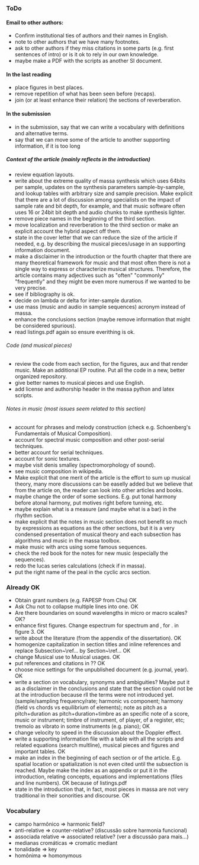 ### ToDo

#### Email to other authors:
- Confirm institutional ties of authors and their names in English.
- note to other authors that we have many footnotes.
- ask to other authors if they miss citations in some parts (e.g. first sentences of intro) or is it ok to rely in our own knowledge.
- maybe make a PDF with the scripts as another SI document.

#### In the last reading
- place figures in best places.
- remove repetition of what has been seen before (recaps).
- join (or at least enhance their relation) the sections of reverberation.

#### In the submission
- in the submission, say that we can write a vocabulary with definitions and alternative terms.
- say that we can move some of the article to another supporting information, if it is too long

##### Context of the article (mainly reflects in the introduction) 
- review equation layouts.
- write about the extreme quality of massa synthesis which uses 64bits per sample,
updates on the synthesis parameters sample-by-sample, and lookup tables with arbitrary size and sample precision.
Make explicit that there are a lot of discussion among specialists on the impact of sample rate and bit depth, for example, and that music software often uses 16 or 24bit bit depth and audio chunks to make synthesis lighter.
- remove piece names in the beginning of the third section.
- move localization and reverberation to the third section or make an explicit account the hybrid aspect off them.
- state in the cover letter that we can reduce the size of the article if needed, e.g. by describing the musical pieces/usage in an supporting information document.
- make a disclaimer in the introduction or the fourth chapter that there are many theoretical framework for music and that most often there is not a single way to express or characterize musical structures.
Therefore, the article contains many adjectives such as "often" "commonly" "frequently" and they might be even more numerous if we wanted to be very precise.
- see if bibliography is ok.
- decide on lambda or delta for inter-sample duration.
- use mass (music and audio in sample sequences) acronym instead of massa.
- enhance the conclusions section (maybe remove information that might be considered spurious).
- read listings.pdf again so ensure everithing is ok.

###### Code (and musical pieces)
- review the code from each section, for the figures, aux and that render music. Make an additional EP routine.
Put all the code in a new, better organized repository.
- give better names to musical pieces and use English.
- add license and authorship header in the massa python and latex scripts.

###### Notes in music (most issues seem related to this section)
- account for phrases and melody construction (check e.g. Schoenberg's Fundamentals of Musical Composition).
- account for spectral music composition and other post-serial techniques.
- better account for serial techniques.
- account for sonic textures.
- maybe visit denis smalley (spectromorphology of sound).
- see music composition in wikipedia.
- Make explicit that one merit of the article is the effort to sum up musical theory, many more discussions can be easelly added but we believe that from the article on, the reader can look into other articles and books.
- maybe change the order of some sections. E.g. put tonal harmony before atonal harmony, put motives right before tunning, etc.
- maybe explain what is a measure (and maybe what is a bar) in the rhythm section.
- make explicit that the notes in music section does not benefit so much by expressions as equations as the other sections, but it is a very condensed presentation of musical theory and each subsection has algorithms and music in the massa toolbox.
- make music with arcs using some famous sequences.
- check the red book for the notes for new music (especially the sequences).
- redo the lucas series calculations (check if in massa).
- put the right name of the peal in the cyclic arcs section.

### Already OK
- Obtain grant numbers (e.g. FAPESP from Chu) OK
- Ask Chu not to collapse multiple lines into one. OK
- Are there boundaries on sound wavelengths in micro or macro scales? OK?
- enhance first figures. Change espectrum for spectrum and , for . in figure 3. OK
- write about the literature (from the appendix of the dissertation). OK
- homogenize capitalization in section titles and inline references and replace Subsection~\ref... by Section~\ref... OK
- change Musical use to Musical usages. OK
- put references and citations in ?? OK
- choose nice settings for the unpublished document (e.g. journal, year). OK
- write a section on vocabulary, synonyms and ambiguities? Maybe put it as a disclaimer in the conclusions and state that the section could not be at the introduction because rll the terms were not introduced yet. (sample/sampling frequency/rate; harmonic vs component; harmony (field vs chords vs equilibrium of elements); note as pitch as a pitch+duration as pitch+duration+timbre as an specific note of a score, music or instrument; timbre of instrument, of player, of a register, etc; tremolo as vibrato in some instruments (e.g. piano); OK
- change velocity to speed in the discussion about the Doppler effect.
- write a supporting information file with a table with all the scripts and related equations (search multline), musical pieces and figures and important tables. OK
- make an index in the beginning of each section or of the article. E.g. spatial location or spatialization is not even cited until the subsection is reached. Maybe make the index as an appendix or put it in the introduction, relating concepts, equations and implementations (files and line numbers). OK because of listings.pdf
- state in the introduction that, in fact, most pieces in massa are not very traditional in their sonorities and discourse. OK


### Vocabulary
- campo harmônico => harmonic field?
- anti-relative => counter-relative? (discussão sobre harmonia funcional)
- associada relative => associated relative? (ver a discussão para mais...)
- medianas cromáticas => cromatic mediant
- tonalidade => key
- homônima => homonymous

